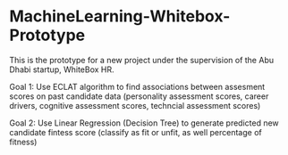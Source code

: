 # MachineLearning-Whitebox-Prototype

This is the prototype for a new project under the supervision of the Abu Dhabi startup, WhiteBox HR. 


Goal 1: Use ECLAT algorithm to find associations between assesment scores on past candidate data (personality assessment scores, career drivers, cognitive assessment scores, techncial assessment scores)


Goal 2: Use Linear Regression (Decision Tree) to generate predicted new candidate fintess score (classify as fit or unfit, as well percentage of fitness)
